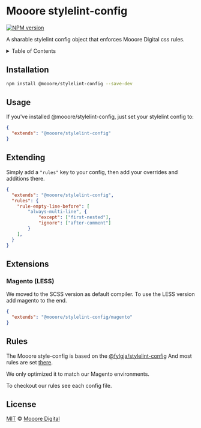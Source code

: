 # Mooore stylelint-config

[![NPM version](https://img.shields.io/npm/v/@mooore/stylelint-config.svg)](https://www.npmjs.org/package/@mooore/stylelint-config)

A sharable stylelint config object that enforces Mooore Digital css rules.

<details><summary>Table of Contents</summary>

- [Installation](#installation)
- [Usage](#usage)
- [Extending](#extending)
- [Extensions](#extensions)
  - [Magento (LESS)](#magento-less)
- [Rules](#rules)
- [License](#license)

</details>

## Installation

```bash
npm install @mooore/stylelint-config --save-dev
```

## Usage

If you've installed @mooore/stylelint-config,
just set your stylelint config to:

```json
{
  "extends": "@mooore/stylelint-config"
}
```

## Extending

Simply add a `"rules"` key to your config,
then add your overrides and additions there.

```json
{
  "extends": "@mooore/stylelint-config",
  "rules": {
    "rule-empty-line-before": [
        "always-multi-line", {
            "except": ["first-nested"],
            "ignore": ["after-comment"]
        }
    ],
  }
}
```

## Extensions

### Magento (LESS)

We moved to the SCSS version as default compiler.
To use the LESS version add magento to the end.

```json
{
  "extends": "@mooore/stylelint-config/magento"
}
```

## Rules

The Mooore style-config is based on the [@fylgja/stylelint-config](https://github.com/getfylgja/stylelint-config)
And most rules are set [there](https://github.com/getfylgja/stylelint-config#rules).

We only optimized it to match our Magento environments.

To checkout our rules see each config file.

## License
[MIT](LICENSE) © [Mooore Digital](https://www.mooore.nl)
